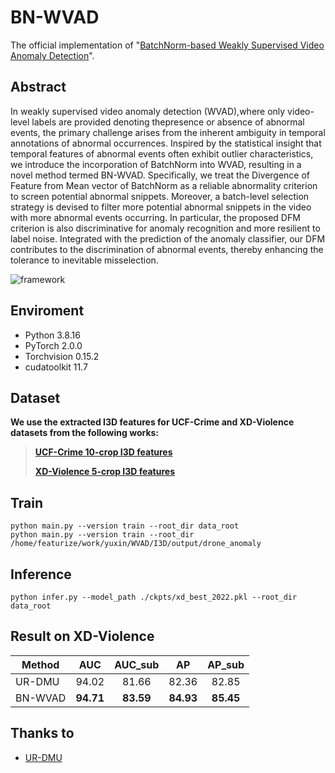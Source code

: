 # BN-WVAD
The official implementation of "[BatchNorm-based Weakly Supervised Video Anomaly Detection](https://arxiv.org/abs/2311.15367)".

## Abstract
In weakly supervised video anomaly detection (WVAD),where only video-level labels are provided denoting thepresence or absence of abnormal events, the primary challenge arises from the inherent ambiguity in temporal annotations of abnormal occurrences. Inspired by the statistical insight that temporal features of abnormal events often exhibit outlier characteristics, we introduce the incorporation of BatchNorm into WVAD, resulting in a novel method termed BN-WVAD. Specifically, we treat the Divergence of Feature from Mean vector of BatchNorm as a reliable abnormality criterion to screen potential abnormal snippets. Moreover, a batch-level selection strategy is devised to filter more potential abnormal snippets in the video with more abnormal events occurring. In
particular, the proposed DFM criterion is also discriminative for anomaly recognition and more resilient to label noise. Integrated with the prediction of the anomaly classifier, our DFM contributes to the discrimination of abnormal events, thereby enhancing the tolerance to inevitable misselection.

![framework](./imgs/framework.png)

## Enviroment
- Python 3.8.16
- PyTorch 2.0.0
- Torchvision 0.15.2
- cudatoolkit 11.7

## Dataset
**We use the extracted I3D features for UCF-Crime and XD-Violence datasets from the following works:**
> [**UCF-Crime 10-crop I3D features**](https://github.com/Roc-Ng/DeepMIL)
> 
> [**XD-Violence 5-crop I3D features**](https://roc-ng.github.io/XD-Violence/)

## Train
    python main.py --version train --root_dir data_root
    python main.py --version train --root_dir /home/featurize/work/yuxin/WVAD/I3D/output/drone_anomaly

## Inference
    python infer.py --model_path ./ckpts/xd_best_2022.pkl --root_dir data_root

## Result on XD-Violence
| Method |    AUC    |   AUC_sub   |     AP    |   AP_sub   |
| ------ | :-------: | :---------: | :-------: | :--------: |
| UR-DMU |   94.02   |    81.66    |   82.36   |    82.85   |
| BN-WVAD| **94.71** |  **83.59**  | **84.93** | **85.45**  |

## Thanks to

- [UR-DMU](https://github.com/henrryzh1/UR-DMU)
